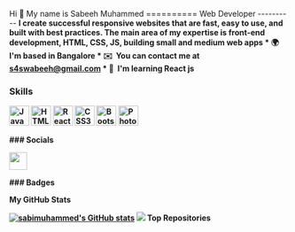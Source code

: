Hi 👋 My name is Sabeeh Muhammed ==========  Web Developer ---------- <b>I create successful responsive websites that are fast,<b> easy to use, and built with best practices.<b> The main area of my expertise is front-end development, HTML, CSS, JS, building small and medium web apps <b> * 🌍  I'm based in Bangalore *<b> ✉️  You can contact me at [s4swabeeh@gmail.com](mailto:s4swabeeh@gmail.com) *<b> 🧠  I'm learning React js

### Skills

<p align="left"> <a href="https://developer.mozilla.org/en-US/docs/Web/JavaScript" target="_blank" rel="noreferrer"><img src="https://raw.githubusercontent.com/danielcranney/readme-generator/main/public/icons/skills/javascript-colored.svg" width="36" height="36" alt="JavaScript" /></a> <a href="https://developer.mozilla.org/en-US/docs/Glossary/HTML5" target="_blank" rel="noreferrer"><img src="https://raw.githubusercontent.com/danielcranney/readme-generator/main/public/icons/skills/html5-colored.svg" width="36" height="36" alt="HTML5" /></a> <a href="https://reactjs.org/" target="_blank" rel="noreferrer"><img src="https://raw.githubusercontent.com/danielcranney/readme-generator/main/public/icons/skills/react-colored.svg" width="36" height="36" alt="React" /></a> <a href="https://www.w3.org/TR/CSS/#css" target="_blank" rel="noreferrer"><img src="https://raw.githubusercontent.com/danielcranney/readme-generator/main/public/icons/skills/css3-colored.svg" width="36" height="36" alt="CSS3" /></a> <a href="https://getbootstrap.com/" target="_blank" rel="noreferrer"><img src="https://raw.githubusercontent.com/danielcranney/readme-generator/main/public/icons/skills/bootstrap-colored.svg" width="36" height="36" alt="Bootstrap" /></a> <a href="https://www.adobe.com/uk/products/photoshop.html" target="_blank" rel="noreferrer"><img src="https://raw.githubusercontent.com/danielcranney/readme-generator/main/public/icons/skills/photoshop-colored.svg" width="36" height="36" alt="Photoshop" /></a> </p> 
 ### Socials  <p align="left"> <a href="https://www.github.com/sabimuhammed" target="_blank" rel="noreferrer"><img src="https://raw.githubusercontent.com/danielcranney/readme-generator/main/public/icons/socials/github.svg" width="32" height="32" /></a></p>
### Badges

<b>My GitHub Stats</b>

<a href="http://www.github.com/sabimuhammed"><img src="https://github-readme-stats.vercel.app/api?username=sabimuhammed&show_icons=true&hide=stars,&count_private=true&title_color=0891b2&text_color=64748b&icon_color=0891b2&bg_color=000000&hide_border=true&show_icons=true" alt="sabimuhammed's GitHub stats" /></a>
<a href="http://www.github.com/sabimuhammed"><img src="https://github-readme-streak-stats.herokuapp.com/?user=sabimuhammed&stroke=64748b&background=000000&ring=0891b2&fire=0891b2&currStreakNum=64748b&currStreakLabel=0891b2&sideNums=64748b&sideLabels=64748b&dates=64748b&hide_border=true" /></a>
<b>Top Repositories</b>

<div width="100%" align="center"></div><br /><br /><br /><br /><br /><br /><br />

